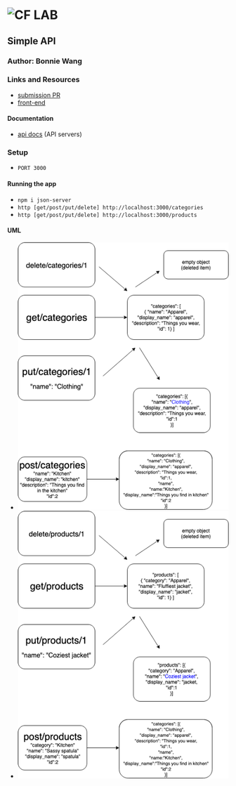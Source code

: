 # ![CF](http://i.imgur.com/7v5ASc8.png) LAB

## Simple API

### Author: Bonnie Wang

### Links and Resources

- [submission PR](https://github.com/401-advanced-javascript-bw/lab-06-simpleapi/pull/1)
- [front-end](https://v8k9f.codesandbox.io/)

#### Documentation

- [api docs](https://app.swaggerhub.com/apis/code-fellows/simple-api/0.1) (API servers)

### Setup

- `PORT 3000`

#### Running the app

- `npm i json-server`
- `http [get/post/put/delete] http://localhost:3000/categories`
- `http [get/post/put/delete] http://localhost:3000/products`

#### UML

- ![](./images/uml1.png)
- ![](./images/uml2.png)
